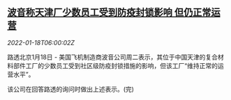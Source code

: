 <!--1642485662000-->
[波音称天津厂少数员工受到防疫封锁影响 但仍正常运营](https://cn.reuters.com/article/us-boeing-tianjin-covid19-0118-idCNKBS2JS0C0)
------

<div><i>2022-01-18T06:00:02Z</i></div><p>路透北京1月18日 - 美国飞机制造商波音公司周二表示，其位于中国天津的复合材料部件工厂的少数员工受到社区级防疫封锁措施的影响，但该工厂“维持正常的运营水平”。</p><p>该公司在回答路透的询问时做出上述表示。(完)</p>
